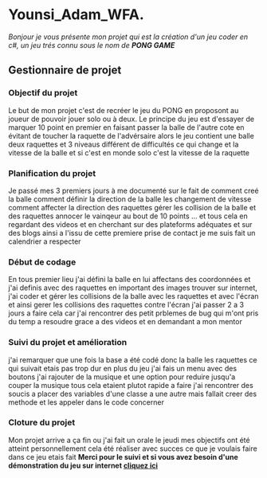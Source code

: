 # Younsi_Adam_WFA.
*Bonjour je vous présente mon projet qui est la création d'un jeu coder en c#, un jeu trés connu sous le nom de **PONG GAME***
## Gestionnaire de projet
### Objectif du projet 
Le but de mon projet c'est de recréer le jeu du PONG en proposont au joueur de pouvoir jouer solo ou à deux. Le principe du jeu est d'essayer de marquer 10 point en premier en faisant passer la balle de l'autre cote en évitant de toucher la raquette de l'advérsaire alors le jeu contient une balle deux raquettes et 3 niveaus différent de difficultés ce qui change et la vitesse de la balle et si c'est en monde solo c'est la vitesse de la raquette 
### Planification du projet 
Je passé mes 3 premiers jours à me documenté sur le fait de comment creé la balle comment définir la direction de la balle les changement de vitesse comment affecter la direction des raquettes gérer les collision de la balle et des raquettes annocer le vainqeur au bout de 10 points ... et tous cela en regardant des videos et en cherchant sur des plateforms adéquates et sur des blogs ainsi a l'issu de cette premiere prise de contact je me suis fait un calendrier a respecter 
### Début de codage
En tous premier lieu j'ai défini la balle en lui affectans des coordonnées et j'ai definis avec des raquettes en important des images trouver sur internet, j'ai coder et gérer les collisions de la balle avec les raquettes et avec l'écran et ainsi gerer les collisions des raquettes contre l'écran j'ai passer 2 a 3 jours a faire cela car j'ai rencontrer des petit prblemes de bug qui m'ont pris du temp a resoudre grace a des videos et en demandant a mon mentor
### Suivi du projet et amélioration
j'ai remarquer que une fois la base a été codé donc la balle les raquettes ce qui suivait etais pas trop dur en plus du jeu j'ai fais un menu avec des boutons j'ai rajouter de la musique et une option pour reduire jusqu'a couper la musique tous cela etaient plutot rapide a faire j'ai rencontrer des soucis a placer des variables d'une classe a une autre mais fallait creer des methode et les appeler dans le code concerner 
### Cloture du projet 
Mon projet arrive a ça fin ou j'ai fait un orale le jeudi mes objectifs ont été atteint personnellement cela été réaliser avec succes ce que je voulais faire dans ce jeu etais fait 
**Merci pour le suivi et si vous avez besoin d'une démonstration du jeu sur internet
[cliquez ici](https://www.ponggame.org/)**


